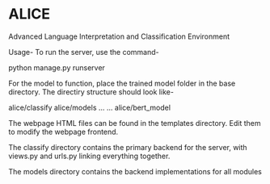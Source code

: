 # ALICE
Advanced Language Interpretation and Classification Environment

Usage-
To run the server, use the command-

python manage.py runserver

For the model to function, place the trained model folder in the base directory. The directiry structure should look like-

alice/classify
alice/models
...
...
alice/bert_model

The webpage HTML files can be found in the templates directory. Edit them to modify the webpage frontend.

The classify directory contains the primary backend for the server, with views.py and urls.py linking everything together.

The models directory contains the backend implementations for all modules
